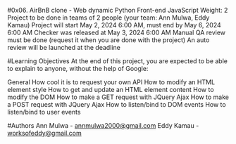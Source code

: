 #0x06. AirBnB clone - Web dynamic
Python
Front-end
JavaScript
 Weight: 2
 Project to be done in teams of 2 people (your team: Ann Mulwa, Eddy Kamau)
 Project will start May 2, 2024 6:00 AM, must end by May 6, 2024 6:00 AM
 Checker was released at May 3, 2024 6:00 AM
 Manual QA review must be done (request it when you are done with the project)
 An auto review will be launched at the deadline

#Learning Objectives
At the end of this project, you are expected to be able to explain to anyone, without the help of Google:

General
How cool it is to request your own API
How to modify an HTML element style
How to get and update an HTML element content
How to modify the DOM
How to make a GET request with JQuery Ajax
How to make a POST request with JQuery Ajax
How to listen/bind to DOM events
How to listen/bind to user events

#Authors
Ann Mulwa - annmulwa2000@gmail.com
Eddy Kamau - worksofeddy@gmail.com

